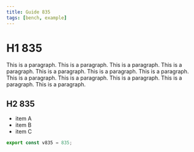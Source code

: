 ```yaml
---
title: Guide 835
tags: [bench, example]
---
```


# H1 835

This is a paragraph. This is a paragraph. This is a paragraph. This is a paragraph. This is a paragraph. This is a paragraph. This is a paragraph. This is a paragraph. This is a paragraph. This is a paragraph. This is a paragraph. This is a paragraph. 

## H2 835

- item A
- item B
- item C

```ts
export const v835 = 835;
```